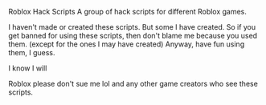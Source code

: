 Roblox Hack Scripts
A group of hack scripts for different Roblox games.

I haven't made or created these scripts. But some I have created.
So if you get banned for using these scripts, then don't blame me because you used them. (except for the ones I may have created)
Anyway, have fun using them, I guess.

I know I will 

Roblox please don't sue me lol and any other game creators who see these scripts.
